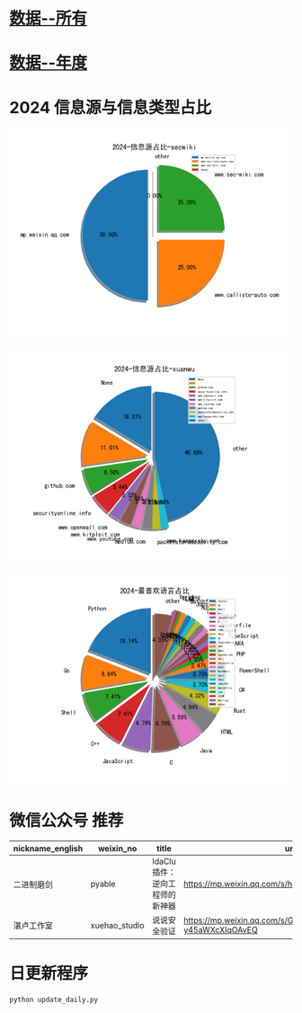 # [数据--所有](README_20.md)
# [数据--年度](README_2024.md)
# 2024 信息源与信息类型占比
![2024-信息源占比-secwiki](data/img/domain/2024-信息源占比-secwiki.png)

![2024-信息源占比-xuanwu](data/img/domain/2024-信息源占比-xuanwu.png)





![2024-最喜欢语言占比](data/img/language/2024-最喜欢语言占比.png)

# 微信公众号 推荐
| nickname_english | weixin_no | title | url| 
| --- | --- | --- | ---| 
| 二进制磨剑 | pyable | IdaClu 插件：逆向工程师的新神器 | https://mp.weixin.qq.com/s/hkESWTKB1YlB3W0lvkzUDA | 1| 
| 湛卢工作室 | xuehao_studio | 说说安全验证 | https://mp.weixin.qq.com/s/GT8vPM-y45aWXcXIqOAvEQ | 1| 



# 日更新程序
`python update_daily.py`